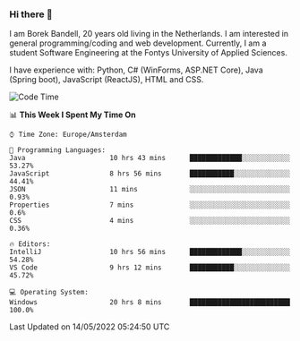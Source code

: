 ### Hi there 👋

I am Borek Bandell, 20 years old living in the Netherlands. I am interested in general programming/coding and web development. Currently, I am a student Software Engineering at the Fontys University of Applied Sciences.

I have experience with: Python, C# (WinForms, ASP.NET Core), Java (Spring boot), JavaScript (ReactJS), HTML and CSS.

<!--START_SECTION:waka-->
![Code Time](http://img.shields.io/badge/Code%20Time-133%20hrs%203%20mins-blue)

📊 **This Week I Spent My Time On** 

```text
⌚︎ Time Zone: Europe/Amsterdam

💬 Programming Languages: 
Java                     10 hrs 43 mins      █████████████░░░░░░░░░░░░   53.27% 
JavaScript               8 hrs 56 mins       ███████████░░░░░░░░░░░░░░   44.41% 
JSON                     11 mins             ░░░░░░░░░░░░░░░░░░░░░░░░░   0.93% 
Properties               7 mins              ░░░░░░░░░░░░░░░░░░░░░░░░░   0.6% 
CSS                      4 mins              ░░░░░░░░░░░░░░░░░░░░░░░░░   0.36%

🔥 Editors: 
IntelliJ                 10 hrs 56 mins      █████████████░░░░░░░░░░░░   54.28% 
VS Code                  9 hrs 12 mins       ███████████░░░░░░░░░░░░░░   45.72%

💻 Operating System: 
Windows                  20 hrs 8 mins       █████████████████████████   100.0%

```


 Last Updated on 14/05/2022 05:24:50 UTC
<!--END_SECTION:waka-->

<!--**tcBorek2002/tcBorek2002** is a ✨ _special_ ✨ repository because its `README.md` (this file) appears on your GitHub profile.

Here are some ideas to get you started:

- 🔭 I’m currently working on ...
- 🌱 I’m currently learning ...
- 👯 I’m looking to collaborate on ...
- 🤔 I’m looking for help with ...
- 💬 Ask me about ...
- 📫 How to reach me: ...
- 😄 Pronouns: ...
- ⚡ Fun fact: ...
-->
